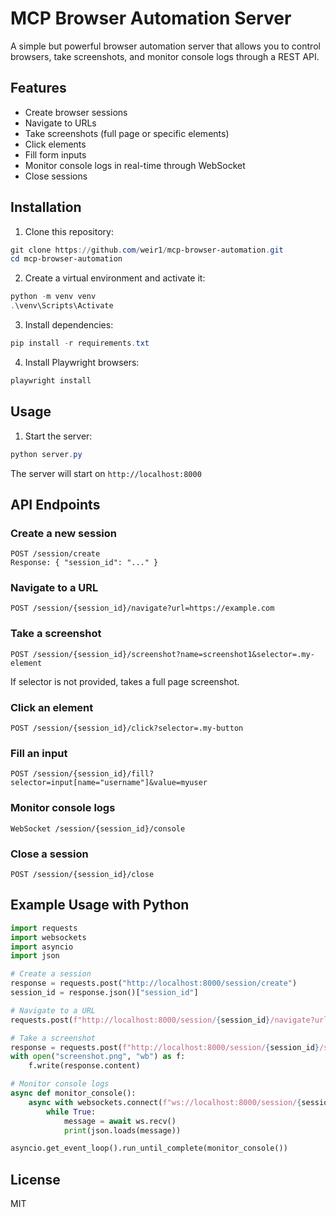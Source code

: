 # MCP Browser Automation Server

A simple but powerful browser automation server that allows you to control browsers, take screenshots, and monitor console logs through a REST API.

## Features

- Create browser sessions
- Navigate to URLs
- Take screenshots (full page or specific elements)
- Click elements
- Fill form inputs
- Monitor console logs in real-time through WebSocket
- Close sessions

## Installation

1. Clone this repository:
```powershell
git clone https://github.com/weir1/mcp-browser-automation.git
cd mcp-browser-automation
```

2. Create a virtual environment and activate it:
```powershell
python -m venv venv
.\venv\Scripts\Activate
```

3. Install dependencies:
```powershell
pip install -r requirements.txt
```

4. Install Playwright browsers:
```powershell
playwright install
```

## Usage

1. Start the server:
```powershell
python server.py
```

The server will start on `http://localhost:8000`

## API Endpoints

### Create a new session
```
POST /session/create
Response: { "session_id": "..." }
```

### Navigate to a URL
```
POST /session/{session_id}/navigate?url=https://example.com
```

### Take a screenshot
```
POST /session/{session_id}/screenshot?name=screenshot1&selector=.my-element
```
If selector is not provided, takes a full page screenshot.

### Click an element
```
POST /session/{session_id}/click?selector=.my-button
```

### Fill an input
```
POST /session/{session_id}/fill?selector=input[name="username"]&value=myuser
```

### Monitor console logs
```
WebSocket /session/{session_id}/console
```

### Close a session
```
POST /session/{session_id}/close
```

## Example Usage with Python

```python
import requests
import websockets
import asyncio
import json

# Create a session
response = requests.post("http://localhost:8000/session/create")
session_id = response.json()["session_id"]

# Navigate to a URL
requests.post(f"http://localhost:8000/session/{session_id}/navigate?url=https://example.com")

# Take a screenshot
response = requests.post(f"http://localhost:8000/session/{session_id}/screenshot?name=example")
with open("screenshot.png", "wb") as f:
    f.write(response.content)

# Monitor console logs
async def monitor_console():
    async with websockets.connect(f"ws://localhost:8000/session/{session_id}/console") as ws:
        while True:
            message = await ws.recv()
            print(json.loads(message))

asyncio.get_event_loop().run_until_complete(monitor_console())
```

## License

MIT